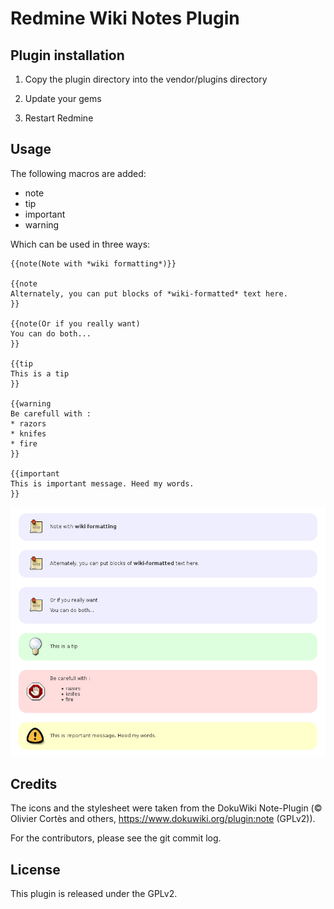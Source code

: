 # Redmine Wiki Notes Plugin

## Plugin installation

1. Copy the plugin directory into the vendor/plugins directory

2. Update your gems

3. Restart Redmine

## Usage

The following macros are added:

- note
- tip
- important
- warning

Which can be used in three ways:

~~~
{{note(Note with *wiki formatting*)}}

{{note
Alternately, you can put blocks of *wiki-formatted* text here.
}}

{{note(Or if you really want)
You can do both...
}}

{{tip
This is a tip
}}

{{warning
Be carefull with :
* razors
* knifes
* fire
}}

{{important
This is important message. Heed my words.
}}
~~~

![Screenshot](screenshot.jpg?raw=true "Screenshot")

## Credits

The icons and the stylesheet were taken from the DokuWiki Note-Plugin (&copy; Olivier
Cortès and others, https://www.dokuwiki.org/plugin:note (GPLv2)).

For the contributors, please see the git commit log.

## License

This plugin is released under the GPLv2.

